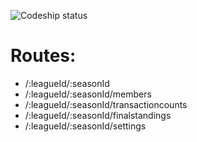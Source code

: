 ![Codeship status](https://www.codeship.io/projects/97f7a5a0-52e1-0131-c4ec-4ed45deabd1f/status.png)

Routes:
===

* /:leagueId/:seasonId
* /:leagueId/:seasonId/members
* /:leagueId/:seasonId/transactioncounts
* /:leagueId/:seasonId/finalstandings
* /:leagueId/:seasonId/settings
